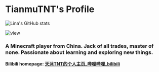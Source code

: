 # TianmuTNT's Profile 

![Lina's GitHub stats](https://github-readme-stats.vercel.app/api?username=TianmuTNT)

![view](https://moe-counter.glitch.me/get/@TianmuTNT.readme)

### A Minecraft player from China. Jack of all trades, master of none. Passionate about learning and exploring new things.

**Bilibili homepage: [天沐TNT的个人主页_哔哩哔哩_bilibili](https://space.bilibili.com/1674232182)**
